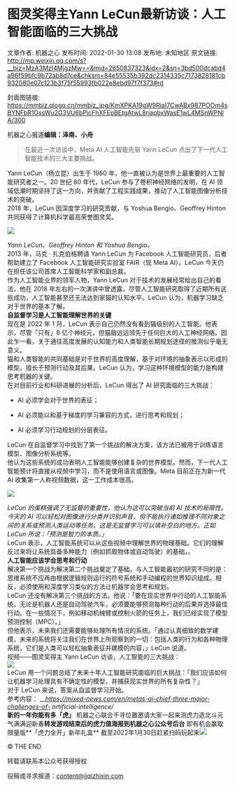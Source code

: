 # 图灵奖得主Yann LeCun最新访谈：人工智能面临的三大挑战

文章作者: 机器之心
发布时间: 2022-01-30 13:08
发布地: 未知地区
原文链接: http://mp.weixin.qq.com/s?__biz=MzA3MzI4MjgzMw==&mid=2650837323&idx=2&sn=3bd500dcabd4a96f59bfc9b72ab8d7ce&chksm=84e55535b392dc2314335c7173828181cb932080e07c123b3f75f55993fb022e8ebd97f7f373#rd

封面图链接: https://mmbiz.qlogo.cn/mmbiz_jpg/KmXPKA19gW9RiaI7CwABx987POOm4sBYNFbR1GssWu2G3VU6bPicFhXFEpBEtgAtwL8riapbxWasE1wL4MSnWPNlA/300

机器之心报道**编辑：泽南、小舟**

> 在最近一次访谈中，Meta AI 人工智能先驱 Yann LeCun 点出了下一代人工智能技术的三大主要挑战。

Yann LeCun（杨立昆）出生于 1960 年，他一直被认为是世界上最重要的人工智能研究者之一。20 世纪 80 年代，LeCun
参与了卷积神经网络的发明，在 AI 领域低潮时期坚持了这一方向，并贡献了工程实践成果，推动了人工智能图像分析技术的突破。  
2018 年，LeCun 因深度学习的研究贡献，与 Yoshua Bengio、Geoffrey Hinton 共同获得了计算机科学最高荣誉图灵奖。  

![](https://mmbiz.qpic.cn/mmbiz_png/KmXPKA19gW9RiaI7CwABx987POOm4sBYNxnTgiaJ1fhbZxTppYHVJNeGrfnMLQryHlVqYPicaLo6iauqTSjehT9Z7w/640?wx_fmt=png)

 _Yann LeCun、Geoffrey Hinton 和 Yoshua Bengio。_  
2013 年，马克 · 扎克伯格聘请 Yann LeCun 为 Facebook 人工智能研究员，后者帮助建立了 Facebook 人工智能研究实验室
FAIR（现 Meta AI）。LeCun 今天仍在担任该公司首席人工智能科学家和副总裁。  
作为人工智能业界的领军人物，Yann LeCun 对于技术的发展经常给出自己的看法，他在 2018
年左右的一次演讲中曾透露，尽管人工智能研究取得了近期所有这些成功，人工智能甚至还无法达到家猫的认知水平。LeCun 认为，机器学习缺乏对于世界的基本了解。  
**自监督学习是人工智能理解世界的关键**  
现在是 2022 年 1 月，LeCun 表示自己仍然没有看到猫级别的人工智能。他表示，尽管「只有」8
亿个神经元，但猫脑远远领先于任何巨大的人工神经网络。因此乍一看，关于通往高度发展的认知能力和人类智能长期规划途径的推测似乎毫无意义。  
猫和人类智能的共同基础是对于世界的高度理解，基于对环境的抽象表示以形成的模型，擅长于预测行动及其后果。LeCun
认为，学习这种环境模型的能力是构建思考机器的关键。  
在对目前行业和科研进展的分析后，LeCun 得出了 AI 研究面临的三大挑战：  

  * AI 必须学会对于世界的表征；

  * AI 必须能以和基于梯度的学习兼容的方式，进行思考和规划；

  * AI 必须学习行动规划的分层表征。

  
LeCun 在自监督学习中找到了第一个挑战的解决方案，该方法已被用于训练语言模型、图像分析系统等。  
他认为这些系统的成功表明人工智能能够创建复杂的世界模型。然而，下一代人工智能预计将直接从视频中学习，而不是使用语言或图像。Meta 目前正在为新一代 AI
收集第一人称视频数据，这一工作成本很高。  

![](https://mmbiz.qpic.cn/mmbiz_png/KmXPKA19gW9RiaI7CwABx987POOm4sBYNDjsIYXIM4eK2WSAXb2947r5gktrIymFLwEqMZsm3z1LG7wvGic4TjGA/640?wx_fmt=png)

 _LeCun 的蛋糕强调了无监督的重要性，他认为这可以突破当前 AI 技术的局限性。今天的 AI
可以轻松对图像进行分类并识别声音，但不能执行诸如推理不同对象之间的关系或预测人类运动等任务。这是无监督学习可以填补空白的地方。正如 LeCun
所说：「预测是智力的本质。」_  
LeCun 表示，人工智能系统可以从这些视频中理解世界的物理基础。它们的理解反过来将让系统具备多种能力（例如抓取物体或自动驾驶）的基础，。  
**人工智能应该学会思考和行动**  
解决第一个挑战为解决第二个挑战奠定了基础。与人工智能最初的研究不同的是：思维系统不应再由根据逻辑规则运行的符号系统和手动编程的世界知识组成。相反，必须使用和深度学习类似的方法让机器学会思考和规划。  
LeCun
还没有解决第三个挑战的方法。他说：「要在现实世界中行动的人工智能系统，无论是机器人还是自动驾驶汽车，必须要能够预测每种行动的后果并选择最佳行动。在一些情况下，例如移动机械臂或控制火箭的任务上，我们已经实现了模型预测控制（MPC）。」  
但他表示，未来我们还需要能够处理所有情况的系统。「通过认真细致的数学建模，未来的系统将关注我们在世界上所观察到的一切：包括人类的行为和各种物理系统，它们是人类可以轻松抽象表征并建模的内容，」LeCun
说道。  
视频——图灵奖得主 Yann LeCun 访谈，人工智能的三大挑战：  
[![](https://mmbiz.qpic.cn/mmbiz_jpg/KmXPKA19gW9RiaI7CwABx987POOm4sBYNzPsNBzDC6cgDiaje5xzB0lv9SxvXAiavGcgDjG1oHJsibRMqncmICShjg/640?wx_fmt=jpeg)]()  
LeCun 用一个问题总结了未来十年人工智能研究面临的巨大挑战：「我们应该如何让机器学习处理具有不确定性的模型，并捕获现实世界的所有复杂性？」  
对于 LeCun 来说，答案从自监督学习开始。  
参考内容： ___https://mixed-news.com/en/metas-ai-chief-three-major-challenges-of-
artificial-intelligence/_  
**新的一年你能有多「虎」** 机器之心联合千寻位置邀请大家一起来测虎力造北斗元气满满迎新春**转发游戏结束后的虎力值海报到机器之心公众号后台**
即有机会赢取限量版**「虎力全开」新年礼盒**
截至2022年1月30日赶紧扫码玩起来![](https://mmbiz.qpic.cn/mmbiz_jpg/KmXPKA19gW8bRQkpZHdcaF3w22s2V7LXfSonfiagxuO7rtv7hELPuUMw68Kb2Q0H9dbkDdhDU5J3icRY7SBh9rWw/640?wx_fmt=jpeg)  

© THE END

转载请联系本公众号获得授权

投稿或寻求报道：content@jiqizhixin.com

